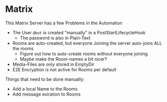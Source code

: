 # Matrix

This Matrix Server has a few Problems in the Automation

* The User `@bot` is created "manually" in a PostStartLifecycleHook
  * The password is also in Plain-Text
* Rooms are auto-created, but everyone Joining the server auto-joins ALL the rooms
  * Figure out how to auto-create rooms without everyone joining
  * Maybe make the Room-names a bit nicer?
* Media-Files are only stored in EmptyDir
* E2E Encryption is not active for Rooms per default

Things that need to be done manually:

* Add a local Name to the Rooms
* Add message exiration to Rooms
